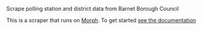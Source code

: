 Scrape polling station and district data from Barnet Borough Council

This is a scraper that runs on [Morph](https://morph.io). To get started [see the documentation](https://morph.io/documentation)
